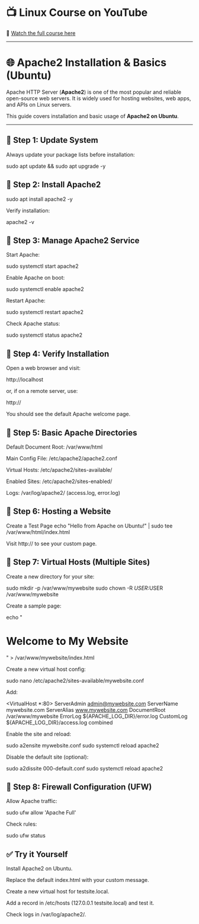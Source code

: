 # 📺 Linux Course on YouTube  
🎥 [Watch the full course here](https://youtu.be/tdxQ0O1qu9U?list=PLJB9b1bbB85HR7xXgpuWTibPWTprBEVi0)

---

# 🌐 Apache2 Installation & Basics (Ubuntu)

Apache HTTP Server (**Apache2**) is one of the most popular and reliable open-source web servers. It is widely used for hosting websites, web apps, and APIs on Linux servers.  

This guide covers installation and basic usage of **Apache2 on Ubuntu**.

---

## 📌 Step 1: Update System

Always update your package lists before installation:

sudo apt update && sudo apt upgrade -y

## 📌 Step 2: Install Apache2

sudo apt install apache2 -y


Verify installation:

apache2 -v

## 📌 Step 3: Manage Apache2 Service

Start Apache:

sudo systemctl start apache2


Enable Apache on boot:

sudo systemctl enable apache2


Restart Apache:

sudo systemctl restart apache2


Check Apache status:

sudo systemctl status apache2

## 📌 Step 4: Verify Installation

Open a web browser and visit:

http://localhost


or, if on a remote server, use:

http://<your-server-ip>


You should see the default Apache welcome page.

## 📌 Step 5: Basic Apache Directories

Default Document Root: /var/www/html

Main Config File: /etc/apache2/apache2.conf

Virtual Hosts: /etc/apache2/sites-available/

Enabled Sites: /etc/apache2/sites-enabled/

Logs: /var/log/apache2/ (access.log, error.log)

## 📌 Step 6: Hosting a Website

Create a Test Page
echo "Hello from Apache on Ubuntu!" | sudo tee /var/www/html/index.html


Visit http://<server-ip> to see your custom page.

## 📌 Step 7: Virtual Hosts (Multiple Sites)

Create a new directory for your site:

sudo mkdir -p /var/www/mywebsite
sudo chown -R $USER:$USER /var/www/mywebsite


Create a sample page:

echo "<h1>Welcome to My Website</h1>" > /var/www/mywebsite/index.html


Create a new virtual host config:

sudo nano /etc/apache2/sites-available/mywebsite.conf


Add:

<VirtualHost *:80>
    ServerAdmin admin@mywebsite.com
    ServerName mywebsite.com
    ServerAlias www.mywebsite.com
    DocumentRoot /var/www/mywebsite
    ErrorLog ${APACHE_LOG_DIR}/error.log
    CustomLog ${APACHE_LOG_DIR}/access.log combined
</VirtualHost>


Enable the site and reload:

sudo a2ensite mywebsite.conf
sudo systemctl reload apache2


Disable the default site (optional):

sudo a2dissite 000-default.conf
sudo systemctl reload apache2

## 📌 Step 8: Firewall Configuration (UFW)

Allow Apache traffic:

sudo ufw allow 'Apache Full'


Check rules:

sudo ufw status

## ✅ Try it Yourself

Install Apache2 on Ubuntu.

Replace the default index.html with your custom message.

Create a new virtual host for testsite.local.

Add a record in /etc/hosts (127.0.0.1 testsite.local) and test it.

Check logs in /var/log/apache2/.